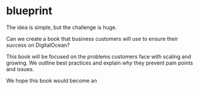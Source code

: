 # blueprint

The idea is simple, but the challenge is huge.

Can we create a book that business customers will use to ensure their success on DigitalOcean?

This book will be focused on the problems customers face with scaling and growing. We outline best practices and explain _why_ they prevent pain points and issues.

We hope this book would become an